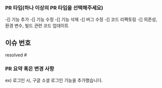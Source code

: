 ### PR 타입(하나 이상의 PR 타입을 선택해주세요)
-[] 기능 추가
-[] 기능 수정
-[] 기능 삭제
-[] 버그 수정
-[] 코드 리팩토링
-[] 의존성, 환경 변수, 빌드 관련 코드 업데이트

## 이슈 번호
resolved #

### PR 요약 혹은 변경 사항
ex) 로그인 시, 구글 소셜 로그인 기능을 추가했습니다.
